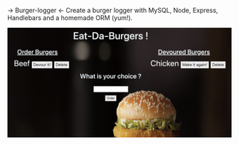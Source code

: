 -> Burger-logger <- 
Create a burger logger with MySQL, Node, Express, Handlebars and a homemade ORM (yum!). 




![Third Image](buggerapp.png)

